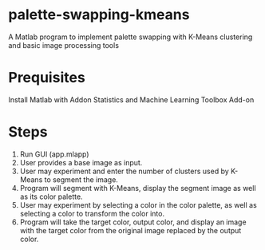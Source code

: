 # palette-swapping-kmeans
A Matlab program to implement palette swapping with K-Means clustering and basic image processing tools

# Prequisites
Install Matlab with Addon Statistics and Machine Learning Toolbox Add-on

# Steps
1. Run GUI (app.mlapp)
2. User provides a base image as input.
3. User may experiment and enter the number of clusters
used by K-Means to segment the image.
4. Program will segment with K-Means, display the
segment image as well as its color palette.
5. User may experiment by selecting a color in the color
palette, as well as selecting a color to transform the
color into.
6. Program will take the target color, output color, and
display an image with the target color from the original
image replaced by the output color.

